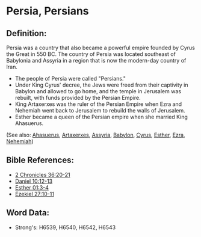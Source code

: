 # Persia, Persians #

## Definition: ##

Persia was a country that also became a powerful empire founded by Cyrus the Great in 550 BC. The country of Persia was located southeast of Babylonia and Assyria in a region that is now the modern-day country of Iran. 

* The people of Persia were called "Persians."
* Under King Cyrus' decree, the Jews were freed from their captivity in Babylon and allowed to go home, and the temple in Jerusalem was rebuilt, with funds provided by the Persian Empire.
* King Artaxerxes was the ruler of the Persian Empire when Ezra and Nehemiah went back to Jerusalem to rebuild the walls of Jerusalem.
* Esther became a queen of the Persian empire when she married King Ahasuerus.

(See also: [Ahasuerus](../names/ahasuerus.md), [Artaxerxes](../names/artaxerxes.md), [Assyria](../names/assyria.md), [Babylon](../names/babylon.md), [Cyrus](../names/cyrus.md), [Esther](../names/esther.md), [Ezra](../names/ezra.md), [Nehemiah](../names/nehemiah.md))

## Bible References: ##

* [2 Chronicles 36:20-21](rc://en/tn/help/2ch/36/20)
* [Daniel 10:12-13](rc://en/tn/help/dan/10/12)
* [Esther 01:3-4](rc://en/tn/help/est/01/03)
* [Ezekiel 27:10-11](rc://en/tn/help/ezk/27/10)

## Word Data: ##

* Strong's: H6539, H6540, H6542, H6543
